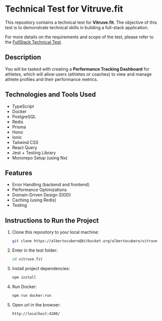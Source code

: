 # Technical Test for Vitruve.fit

This repository contains a technical test for **Vitruve.fit**. The objective of this test is to demonstrate technical skills in building a full-stack application.

For more details on the requirements and scope of the test, please refer to the [FullStack Technical Test](./FullStack%20Technical%20Test.pdf).

## Description

You will be tasked with creating a **Performance Tracking Dashboard** for athletes, which will allow users (athletes or coaches) to view and manage athlete profiles and their performance metrics.

## Technologies and Tools Used

- TypeScript
- Docker
- PostgreSQL
- Redis
- Prisma
- Hono
- Ionic
- Tailwind CSS
- React Query
- Jest + Testing Library 
- Monorepo Setup (using Nx)

## Features

- Error Handling (backend and frontend)
- Performance Optimizations
- Domain-Driven Design (DDD)
- Caching (using Redis)
- Testing
  
## Instructions to Run the Project

1. Clone this repository to your local machine:
   ```bash
   git clone https://albertocubero@bitbucket.org/albertocubero/vitruve.fit.git
   ```
2. Enter in the test folder:
   ```bash
   cd vitruve.fit
   ```
3. Install project dependencies:
   ```bash
   npm install
   ```
4. Run Docker:
   ```bash
   npm run docker:run
   ```
5. Open url in the browser:
   ```bash
   http://localhost:4200/
   ```
